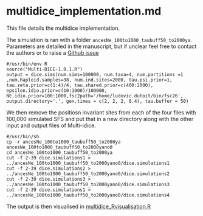 # multidice_implementation.md

This file details the multidice implementation.

The simulation is ran with a folder ```ancesNe_100to1000_taubuff50_to2000ya```. Parameters are detailed in the manuscript, but if unclear feel free to contact the authors or to raise a [Github issue](https://github.com/Elahep/Akatore_kelp_epibiota/issues)

```
#/usr/bin/env R
source("Multi-DICE-1.0.1.R")
output = dice.sims(num.sims=100000, num.taxa=4, num.partitions =1 ,num.haploid.samples=38, num.ind.sites=2000, tau.psi.prior=1, tau.zeta.prior=c(1:4)/4, tau.shared.prior=c(400:2000), epsilon.idio.prior=c(10:1000)/100000, NE.idio.prior=100:1000,fsc2path='/home/ludovic.dutoit/bin/fsc26', output.directory='.', gen.times = c(2, 2, 2, 0.4), tau.buffer = 50)
```

We then remove the positiosn invariant sites from each of the four files with 100,000 simulated SFS and put that in a new directory along with the other input and output files of Multi-idice.

```
#/usr/bin/sh
cp -r ancesNe_100to1000_taubuff50_to2000ya ancesNe_100to1000_taubuff50_to2000yano0
cd ancesNe_100to1000_taubuff50_to2000ya
cut -f 2-39 dice.simulations1 > ../ancesNe_100to1000_taubuff50_to2000yano0/dice.simulations1
cut -f 2-39 dice.simulations2 > ../ancesNe_100to1000_taubuff50_to2000yano0/dice.simulations2
cut -f 2-39 dice.simulations3 > ../ancesNe_100to1000_taubuff50_to2000yano0/dice.simulations3
cut -f 2-39 dice.simulations1 > ../ancesNe_100to1000_taubuff50_to2000yano0/dice.simulations4
```

The output is then visualised in [multidice_Rvisualisation.R](multidice_Rvisualisation.R)
